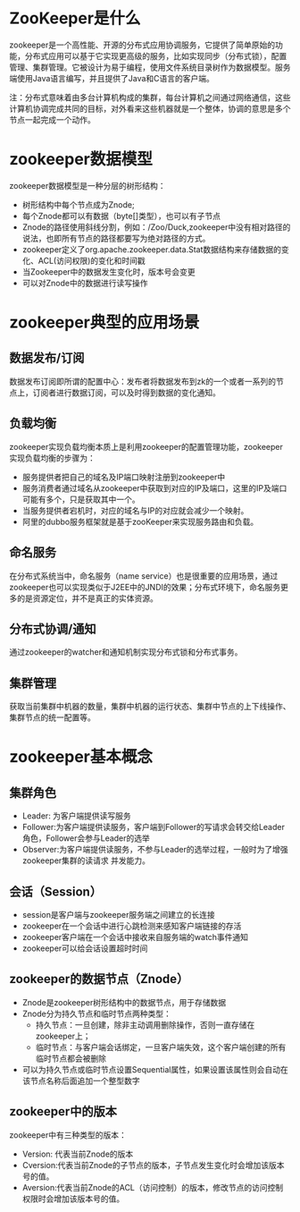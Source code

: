 # ZooKeeper是什么
zookeeper是一个高性能、开源的分布式应用协调服务，它提供了简单原始的功能，分布式应用可以基于它实现更高级的服务，比如实现同步（分布式锁），配置管理、集群管理。它被设计为易于编程，使用文件系统目录树作为数据模型。服务端使用Java语言编写，并且提供了Java和C语言的客户端。

注：分布式意味着由多台计算机构成的集群，每台计算机之间通过网络通信，这些计算机协调完成共同的目标，对外看来这些机器就是一个整体，协调的意思是多个节点一起完成一个动作。

# zookeeper数据模型
zookeeper数据模型是一种分层的树形结构：
- 树形结构中每个节点成为Znode;
- 每个Znode都可以有数据（byte[]类型），也可以有子节点
- Znode的路径使用斜线分割，例如：/Zoo/Duck,zookeeper中没有相对路径的说法，也即所有节点的路径都要写为绝对路径的方式。
- zookeeper定义了org.apache.zookeeper.data.Stat数据结构来存储数据的变化、ACL(访问权限)的变化和时间戳
- 当Zookeeper中的数据发生变化时，版本号会变更
- 可以对Znode中的数据进行读写操作

# zookeeper典型的应用场景
## 数据发布/订阅
数据发布订阅即所谓的配置中心：发布者将数据发布到zk的一个或者一系列的节点上，订阅者进行数据订阅，可以及时得到数据的变化通知。

## 负载均衡
zookeeper实现负载均衡本质上是利用zookeeper的配置管理功能，zookeeper实现负载均衡的步骤为：
- 服务提供者把自己的域名及IP端口映射注册到zookeeper中
- 服务消费者通过域名从zookeeper中获取到对应的IP及端口，这里的IP及端口可能有多个，只是获取其中一个。
- 当服务提供者宕机时，对应的域名与IP的对应就会减少一个映射。
- 阿里的dubbo服务框架就是基于zooKeeper来实现服务路由和负载。

## 命名服务
在分布式系统当中，命名服务（name service）也是很重要的应用场景，通过zookeeper也可以实现类似于J2EE中的JNDI的效果；分布式环境下，命名服务更多的是资源定位，并不是真正的实体资源。

## 分布式协调/通知
通过zookeeper的watcher和通知机制实现分布式锁和分布式事务。

## 集群管理
获取当前集群中机器的数量，集群中机器的运行状态、集群中节点的上下线操作、集群节点的统一配置等。

# zookeeper基本概念
## 集群角色
- Leader: 为客户端提供读写服务
- Follower:为客户端提供读服务，客户端到Follower的写请求会转交给Leader角色，Follower会参与Leader的选举
- Observer:为客户端提供读服务，不参与Leader的选举过程，一般时为了增强zookeeper集群的读请求 并发能力。

## 会话（Session）
- session是客户端与zookeeper服务端之间建立的长连接
- zookeeper在一个会话中进行心跳检测来感知客户端链接的存活
- zookeeper客户端在一个会话中接收来自服务端的watch事件通知
- zookeeper可以给会话设置超时时间

## zookeeper的数据节点（Znode）
- Znode是zookeeper树形结构中的数据节点，用于存储数据
- Znode分为持久节点和临时节点两种类型：
  - 持久节点：一旦创建，除非主动调用删除操作，否则一直存储在zookeeper上；
  - 临时节点：与客户端会话绑定，一旦客户端失效，这个客户端创建的所有临时节点都会被删除
- 可以为持久节点或临时节点设置Sequential属性，如果设置该属性则会自动在该节点名称后面追加一个整型数字

## zookeeper中的版本
zookeeper中有三种类型的版本：
- Version: 代表当前Znode的版本
- Cversion:代表当前Znode的子节点的版本，子节点发生变化时会增加该版本号的值。
- Aversion:代表当前Znode的ACL（访问控制）的版本，修改节点的访问控制权限时会增加该版本号的值。


